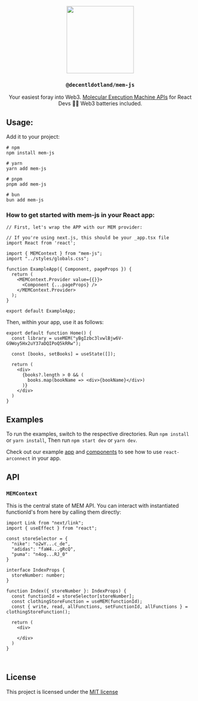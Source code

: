 <p align="center">
  <a href="https://decent.land">
    <img src="https://mem-home.vercel.app/icons/mem/mem-logo-v2.svg" height="180">
  </a>
  <h3 align="center"><code>@decentldotland/mem-js</code></h3>
  <div align="center">Your easiest foray into Web3. <a href="https://mem.tech">Molecular Execution Machine APIs</a> for React Devs 👷‍♂️ Web3 batteries included.</div>
</p>


## Usage: 
Add it to your project:

```console
# npm
npm install mem-js

# yarn
yarn add mem-js

# pnpm
pnpm add mem-js

# bun
bun add mem-js
```

### How to get started with mem-js in your React app:

```tsx 
// First, let's wrap the APP with our MEM provider:

// If you're using next.js, this should be your _app.tsx file
import React from 'react';

import { MEMContext } from "mem-js";
import "../styles/globals.css";

function ExampleApp({ Component, pageProps }) {
  return (
    <MEMContext.Provider value={{}}>
      <Component {...pageProps} />
    </MEMContext.Provider>
  );
}

export default ExampleApp;

```

Then, within your app, use it as follows:

```tsx
export default function Home() {
  const library = useMEM("yBgIzbc3lvwlBjw6V-G9Woy5Hx2uY37aDQIPoQ5kRRw");

  const [books, setBooks] = useState([]);
  
  return (
    <div>
      {books?.length > 0 && (
        books.map(bookName => <div>{bookName}</div>)
      )}
    </div>
  )
}

```

## Examples

To run the examples, switch to the respective directories. Run `npm install` or `yarn install`, Then run `npm start dev` or `yarn dev`.

Check out our example [app](./example/nextjs) and [components](./example/nextjs/components) to see how to use `react-arconnect` in your app.



## API

### `MEMContext`

This is the central state of MEM API. You can interact with instantiated functionId's from here by calling them directly:

```tsx
import Link from "next/link";
import { useEffect } from "react";

const storeSelector = {
  "nike": "o2wY...c_de",
  "adidas": "faW4...gRcQ",
  "puma": "n4og...RJ_0"
}

interface IndexProps {
  storeNumber: number;
}

function Index({ storeNumber }: IndexProps) {
  const functionId = storeSelector[storeNumber];
  const clothingStoreFunction = useMEM(functionId);
  const { write, read, allFunctions, setFunctionId, allFunctions } = clothingStoreFunction();

  return (
    <div>

    </div>
  )
}



```





## License
This project is licensed under the [MIT license](./LICENSE)

